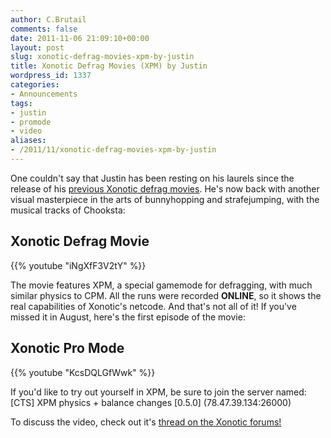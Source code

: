 ```yaml
---
author: C.Brutail
comments: false
date: 2011-11-06 21:09:10+00:00
layout: post
slug: xonotic-defrag-movies-xpm-by-justin
title: Xonotic Defrag Movies (XPM) by Justin
wordpress_id: 1337
categories:
- Announcements
tags:
- justin
- promode
- video
aliases:
- /2011/11/xonotic-defrag-movies-xpm-by-justin
---
```


One couldn't say that Justin has been resting on his laurels since the release of his [previous Xonotic defrag movies](http://www.xonotic.org/2011/06/two-vids-by-justin/). He's now back with another visual masterpiece in the arts of bunnyhopping and strafejumping, with the musical tracks of Chooksta:

## Xonotic Defrag Movie

{{% youtube "iNgXfF3V2tY" %}}

The movie features XPM, a special gamemode for defragging, with much similar physics to CPM. All the runs were recorded **ONLINE**, so it shows the real capabilities of Xonotic's netcode.
And that's not all of it! If you've missed it in August, here's the first episode of the movie:

## Xonotic Pro Mode

{{% youtube "KcsDQLGfWwk" %}}

If you'd like to try out yourself in XPM, be sure to join the server named:
[CTS] XPM physics + balance changes [0.5.0] (78.47.39.134:26000)

To discuss the video, check out it's [thread on the Xonotic forums!](http://forums.xonotic.org/showthread.php?tid=2281)
